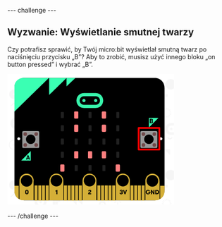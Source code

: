 \--- challenge \---

## Wyzwanie: Wyświetlanie smutnej twarzy

Czy potrafisz sprawić, by Twój micro:bit wyświetlał smutną twarz po naciśnięciu przycisku „B”? Aby to zrobić, musisz użyć innego bloku „on button pressed” i wybrać „B”.

![zrzut ekranu](images/badge-sad-emulator.png)

\--- /challenge \---